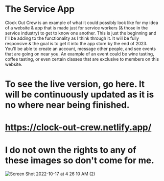# The Service App

Clock Out Crew is an example of what it could possibly look like for my idea of a website & app that is made just for service workers (& those in the service industry) to get to know one another. This is just the beginning and I'll be adding to the functionality as I think through it. It will be fully responsive & the goal is to get it into the app store by the end of 2023. You'll be able to create an account, message other people, and see events that are going on near you. An example of an event could be wine tasting, coffee tasting, or even certain classes that are exclusive to members on this website.

# To see the live version, go here. It will be continuously updated as it is no where near being finished.
# https://clock-out-crew.netlify.app/

# I do not own the rights to any of these images so don't come for me.
![Screen Shot 2022-10-17 at 4 26 10 AM (2)](https://user-images.githubusercontent.com/84490798/196141834-5a38f386-7479-44d4-bac8-0531c7f131a1.png)
